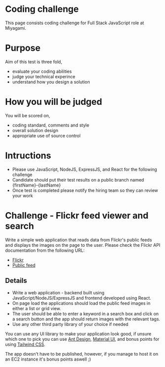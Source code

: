 # Coding challenge
This page consists coding challenge for Full Stack JavaScript role at Miyagami.

# Purpose
Aim of this test is three fold,

- evaluate your coding abilities 
- judge your technical experince
- understand how you design a solution

# How you will be judged
You will be scored on,

- coding standard, comments and style
- overall solution design
- appropriate use of source control

# Intructions

- Please use JavaScript, NodeJS, ExpressJS, and React for the following challenge
- Candidate should put their test results on a public branch named {firstName}-{lastName}
- Once test is completed please notify the hiring team so they can review your work

# Challenge - Flickr feed viewer and search

Write a simple web application that reads data from Flickr's public feeds and displays the images on the page to the user.
Please check the Flickr API documentation from the following URL:

- [Flickr]( http://www.flickr.com/services/feeds/)
- [Public feed](https://api.flickr.com/services/feeds/photos_public.gne)


## Details

- Write a web application - backend built using JavaScript/NodeJS/ExpressJS and frontend developed using React. 
- On page load the applications should load the public feed images in either a list or grid view.  
- The user should be able to enter a keyword in a search box and click on a search button and the app should return images with the relevant tags.
- Use any other third party library of your choice if needed 

You can use any UI library to make your application look good, if unsure which one to pick you can use [Ant Design](https://ant.design/), [Material UI](https://material-ui.com/), and bonus points for using [Tailwind CSS](https://tailwindcss.com/). 

The app doesn't have to be published, however, if you manage to host it on an EC2 instance it's bonus points aswell ;)